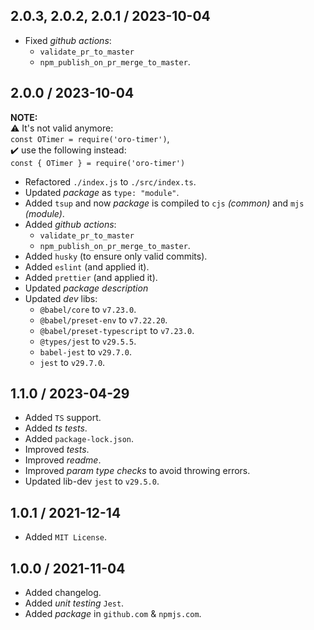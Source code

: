 ## 2.0.3, 2.0.2, 2.0.1 / 2023-10-04
* Fixed _github actions_:
  * `validate_pr_to_master`
  * `npm_publish_on_pr_merge_to_master`.

## 2.0.0 / 2023-10-04

**NOTE:**<br>
⚠️ It's not valid anymore:<br>`const OTimer = require('oro-timer')`,<br>
✔️ use the following instead:<br>`const { OTimer } = require('oro-timer')`

* Refactored `./index.js` to `./src/index.ts`.
* Updated _package_ as `type: "module"`.
* Added `tsup` and now _package_ is compiled to `cjs` _(common)_ and `mjs` _(module)_.
* Added _github actions_:
  * `validate_pr_to_master`
  * `npm_publish_on_pr_merge_to_master`.
* Added `husky` (to ensure only valid commits).
* Added `eslint` (and applied it).
* Added `prettier` (and applied it).
* Updated _package description_
* Updated _dev_ libs:
  * `@babel/core` to `v7.23.0`.
  * `@babel/preset-env` to `v7.22.20`.
  * `@babel/preset-typescript` to `v7.23.0`.
  * `@types/jest` to `v29.5.5`.
  * `babel-jest` to `v29.7.0`.
  * `jest` to `v29.7.0`.

## 1.1.0 / 2023-04-29
* Added `TS` support.
* Added _ts tests_.
* Added `package-lock.json`.
* Improved _tests_.
* Improved _readme_.
* Improved _param type checks_ to avoid throwing errors.
* Updated lib-dev `jest` to `v29.5.0`.

## 1.0.1 / 2021-12-14
* Added `MIT License`.

## 1.0.0 / 2021-11-04
* Added changelog.
* Added _unit testing_ `Jest`.
* Added _package_ in `github.com` & `npmjs.com`.
